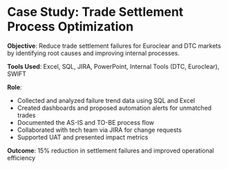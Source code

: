 # Case Study: Trade Settlement Process Optimization

**Objective**: Reduce trade settlement failures for Euroclear and DTC markets by identifying root causes and improving internal processes.

**Tools Used**: Excel, SQL, JIRA, PowerPoint, Internal Tools (DTC, Euroclear), SWIFT

**Role**:
- Collected and analyzed failure trend data using SQL and Excel
- Created dashboards and proposed automation alerts for unmatched trades
- Documented the AS-IS and TO-BE process flow
- Collaborated with tech team via JIRA for change requests
- Supported UAT and presented impact metrics

**Outcome**: 15% reduction in settlement failures and improved operational efficiency

